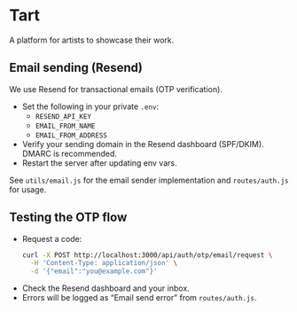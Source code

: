 # Tart

A platform for artists to showcase their work.

## Email sending (Resend)
We use Resend for transactional emails (OTP verification).

- Set the following in your private `.env`:
  - `RESEND_API_KEY`
  - `EMAIL_FROM_NAME`
  - `EMAIL_FROM_ADDRESS`
- Verify your sending domain in the Resend dashboard (SPF/DKIM). DMARC is recommended.
- Restart the server after updating env vars.

See `utils/email.js` for the email sender implementation and `routes/auth.js` for usage.

## Testing the OTP flow
- Request a code:
  ```bash
  curl -X POST http://localhost:3000/api/auth/otp/email/request \
    -H 'Content-Type: application/json' \
    -d '{"email":"you@example.com"}'
  ```
- Check the Resend dashboard and your inbox.
- Errors will be logged as “Email send error” from `routes/auth.js`.
